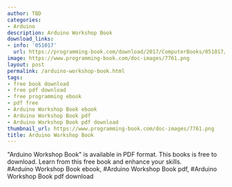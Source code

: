 ```yaml
---
author: TBD
categories:
- Arduino
description: Arduino Workshop Book
download_links:
- info: '051017'
  url: https://programming-book.com/download/2017/ComputerBooks/051017/Arduino Workshop.pdf
image: https://www.programming-book.com/doc-images/7761.png
layout: post
permalink: /arduino-workshop-book.html
tags:
- free book download
- free pdf download
- free programming ebook
- pdf free
- Arduino Workshop Book ebook
- Arduino Workshop Book pdf
- Arduino Workshop Book pdf download
thumbnail_url: https://www.programming-book.com/doc-images/7761.png
title: Arduino Workshop Book
---
```


 
<div class="item-desc text-justify">
  "Arduino Workshop Book" is available in PDF format. This books is free to download. Learn from this free book and enhance your skills.
  <br>
  #Arduino Workshop Book ebook, #Arduino Workshop Book pdf, #Arduino Workshop Book pdf download
</div>